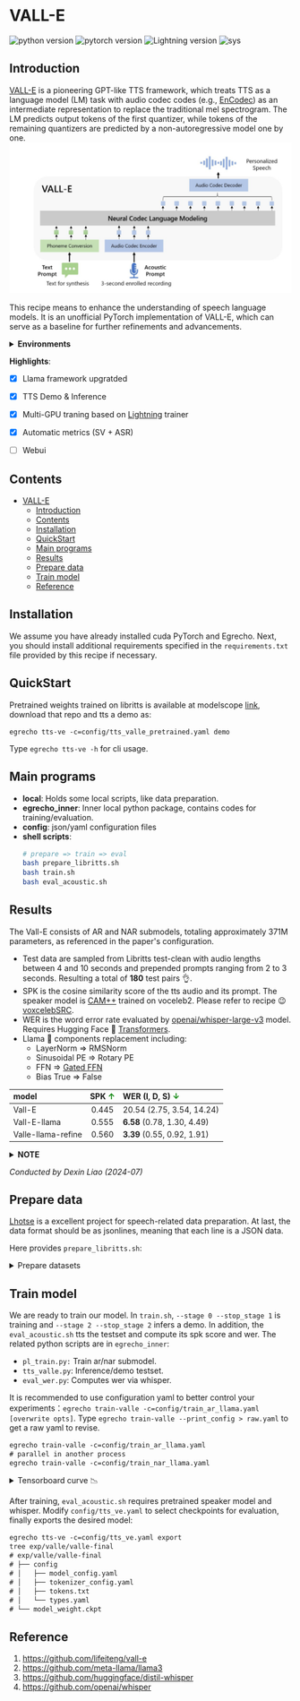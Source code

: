 
# VALL-E
![python version](https://img.shields.io/badge/python-3.8+-orange.svg)
![pytorch version](https://img.shields.io/badge/pytorch-2.0+-green.svg)
![Lightning version](https://img.shields.io/badge/Lightning-2.2+-red.svg)
![sys](https://img.shields.io/badge/sys-Linux-9cf)



## Introduction

[VALL-E](https://arxiv.org/abs/2301.02111) is a pioneering GPT-like TTS framework, which treats TTS as a language model (LM) task with audio codec codes (e.g., [EnCodec](https://github.com/facebookresearch/encodec)) as an intermediate
representation to replace the traditional mel spectrogram. The LM predicts output tokens of the first quantizer, while tokens of the remaining quantizers are predicted by a non-autoregressive model one by one.
![image](_images/vall-e.png)

This recipe means to enhance the understanding of speech language models. It is an unofficial PyTorch implementation of VALL-E, which can serve as a baseline for further refinements and advancements.


<details>
<summary><strong>Environments</strong></summary>

- Python 3.8
- Pytorch 2.0.1
- egrecho
- encodec
- phonemizer
</details>

**Highlights**:
- [x]  Llama framework upgratded
- [x]  TTS Demo & Inference
- [x]  Multi-GPU traning based on [Lightning](https://github.com/Lightning-AI/pytorch-lightning) trainer
- [x]  Automatic metrics (SV + ASR)
- [ ]  Webui



## Contents

- [VALL-E](#vall-e)
  - [Introduction](#introduction)
  - [Contents](#contents)
  - [Installation](#installation)
  - [QuickStart](#quickstart)
  - [Main programs](#main-programs)
  - [Results](#results)
  - [Prepare data](#prepare-data)
  - [Train model](#train-model)
  - [Reference](#reference)



<span id='Installation'></span>
## Installation
We assume you have already installed cuda PyTorch and Egrecho. Next, you should install additional requirements specified in the ``requirements.txt`` file provided by this recipe if necessary.
## QuickStart
Pretrained weights trained on libritts is available at modelscope [link](https://modelscope.cn/models/wangers/vall-e), download that repo and tts a demo as:
```shell
egrecho tts-ve -c=config/tts_valle_pretrained.yaml demo
```
Type `egrecho tts-ve -h` for cli usage.
<span id='maincodes'></span>
## Main programs

+ **local**: Holds some local scripts, like data preparation.
+ **egrecho_inner**: Inner local python package, contains codes for training/evaluation.
+ **config**: json/yaml configuration files
+ **shell scripts**:
  ```bash
  # prepare => train => eval
  bash prepare_libritts.sh
  bash train.sh
  bash eval_acoustic.sh
  ```
<span id='results'></span>
## Results
The Vall-E consists of AR and NAR submodels, totaling approximately 371M parameters, as referenced in the paper's configuration.
* Test data are sampled from Libritts test-clean with audio lengths between 4 and 10 seconds and prepended prompts ranging from 2 to 3 seconds. Resulting a total of **180** test pairs :ok_hand:.
* SPK is the cosine similarity score of the tts audio and its prompt. The speaker model is [CAM++](https://arxiv.org/abs/2303.00332) trained on voceleb2. Please refer to recipe :wink: [voxcelebSRC](https://github.com/wangers/subtools2/blob/master/recipes/voxcelebSRC/README.md).
* WER is the word error rate evaluated by [openai/whisper-large-v3](https://huggingface.co/openai/whisper-large-v3) model. Requires Hugging Face 🤗 [Transformers](https://github.com/huggingface/transformers).
* Llama 🦙 components replacement including:
  * LayerNorm => RMSNorm
  * Sinusoidal PE => Rotary PE
  * FFN => [Gated FFN](https://arxiv.org/pdf/2002.05202)
  * Bias True => False

| model | SPK <b><span style="color:green">↑</span></b> | WER (I, D, S) <b><span style="color:green">↓</span></b> |
| :-----  | :--------: | :------- |
| Vall-E | 0.445    | 20.54 (2.75, 3.54, 14.24)   |
| Vall-E-llama  | 0.555  | **6.58** (0.78, 1.30, 4.49)   |
| Valle-llama-refine  | 0.560  | **3.39** (0.55, 0.92, 1.91)   |


<details>
<summary><strong>NOTE</strong></summary>

> 1. The WER is primarily influenced by the performance of the AR submodel. Meanwhile, the NAR submodel affects the speaker similarity a lot.
> 2. The Vall-E-Llama converges quickly and easy to train. In contrast, the standard Vall-E converges slowly. For example, the AR submodel was trained for 20 epochs, and the NAR submodel for 35 epochs. I encountered a bot-like result in the TTS audio, which confused the whisper and resulted in a high WER.
> 3. The comparison between the standard and Llama-style models was performed using identical strategies, as outlined in the ``train_ar.yaml``/``train_nar.yaml`` configuration files, the tensorboard logs can be view [here](#tensorboard). Additionally, the ``refine`` version was trained for an extended number of total steps, following the ``trian*_llama.yaml`` configuration.
</details>

*Conducted by Dexin Liao (2024-07)*
<span id='prepdata'></span>
## Prepare data

[Lhotse](https://github.com/lhotse-speech/lhotse) is a excellent project for speech-related data preparation. At last, the data format should be as jsonlines, meaning that each line is a JSON data.

Here provides ``prepare_libritts.sh``:
<details>
<summary>Prepare datasets</summary>

* Download & prepare manifests
* Encode audio codes based on [EnCodec](https://github.com/facebookresearch/encodec).
* Tokenize text via espeak (piper-phonemize).
* Prepare testset for acoustic evaluation.
```bash
tree exp/egs/libritts/
# manifests
exp/egs/libritts/
├── cuts_dev.jsonl.gz
├── cuts_dev-other.jsonl.gz
├── cuts_test.jsonl.gz
├── cuts_test-other.jsonl.gz
├── cuts_train.jsonl.gz
├── egs_test_prompt_200.jsonl
└── tokens.txt
```

```shell
zcat exp/egs/libritts/cuts_dev.jsonl.gz | head -n 1-n
```
```python
{"id": "6241_66616_000004_000000-0", "start": 0, "duration": 0.82, "channel": 0, ...}
```
```shell
cat exp/egs/libritts/egs_test_prompt_200.jsonl | head -n 1
```
```python
{"id": "7021_79730_000062_000000", "prompt_audio": "data/prompt_test/libritts/audio/7021/702/7021_79730_000061_000000.wav", "prompt_text": "\"Why can't you take me?\" asks Mary.", "audio": "data/prompt_test/libritts/audio/7021/702/7021_79730_000062_000000.wav", "text": "\"I can not tell you why, now,\" replies the mother, \"but perhaps I will explain it to you after I come home."}
```
Lets check the statics of dataset:
```shell
python ./local/display_manifests.py exp/egs/libritts/cuts_train.jsonl.gz
```
```txt
╒═══════════════════════════╤═══════════╕
│ Cuts count:               │ 354779    │
├───────────────────────────┼───────────┤
│ Total duration (hh:mm:ss) │ 555:09:36 │
├───────────────────────────┼───────────┤
│ mean                      │ 5.6       │
├───────────────────────────┼───────────┤
│ std                       │ 4.5       │
├───────────────────────────┼───────────┤
│ min                       │ 0.1       │
├───────────────────────────┼───────────┤
│ 25%                       │ 2.3       │
├───────────────────────────┼───────────┤
│ 50%                       │ 4.3       │
├───────────────────────────┼───────────┤
│ 75%                       │ 7.6       │
├───────────────────────────┼───────────┤
│ 99%                       │ 20.9      │
├───────────────────────────┼───────────┤
│ 99.5%                     │ 23.1      │
├───────────────────────────┼───────────┤
│ 99.9%                     │ 27.4      │
├───────────────────────────┼───────────┤
│ max                       │ 43.9      │
├───────────────────────────┼───────────┤
│ Recordings available:     │ 354779    │
├───────────────────────────┼───────────┤
│ Features available:       │ 354779    │
├───────────────────────────┼───────────┤
│ Supervisions available:   │ 354779    │
╘═══════════════════════════╧═══════════╛
```
</details>

## Train model

We are ready to train our model. In ``train.sh``, ``--stage 0 --stop_stage 1`` is training and ``--stage 2 --stop_stage 2`` infers a demo. In addition, the ``eval_acoustic.sh`` tts the testset and compute its spk score and wer.
The related python scripts are in ``egrecho_inner``:
+ ``pl_train.py:`` Train ar/nar submodel.
+ ``tts_valle.py``: Inference/demo testset.
+ ``eval_wer.py``: Computes wer via whisper.

It is recommended to use configuration yaml to better control your experiments：``egrecho train-valle -c=config/train_ar_llama.yaml [overwrite opts]``. Type ``egrecho train-valle --print_config > raw.yaml`` to get a raw yaml to revise.
```shell
egrecho train-valle -c=config/train_ar_llama.yaml
# parallel in another process
egrecho train-valle -c=config/train_nar_llama.yaml
```

<span id='tensorboard'></span>
<details>
<summary>Tensorboard curve 📉</summary>

![image](_images/nar.png)
</details>

After training, ``eval_acoustic.sh`` requires pretrained speaker model and whisper. Modify ``config/tts_ve.yaml`` to select checkpoints for evaluation, finally exports the desired model:
```shell
egrecho tts-ve -c=config/tts_ve.yaml export
tree exp/valle/valle-final
# exp/valle/valle-final
# ├── config
# │   ├── model_config.yaml
# │   ├── tokenizer_config.yaml
# │   ├── tokens.txt
# │   └── types.yaml
# └── model_weight.ckpt
```

<span id='ref'></span>
## Reference

1. https://github.com/lifeiteng/vall-e
2. https://github.com/meta-llama/llama3
3. https://github.com/huggingface/distil-whisper
4. https://github.com/openai/whisper
